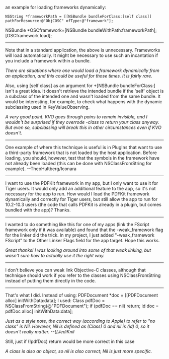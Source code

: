 an example for loading frameworks dynamically:

    NSString *frameworkPath = [[NSBundle bundleForClass:[self class]] pathForResource:@"ObjCOSC" ofType:@"framework"];

NSBundle *OSCframework=[NSBundle bundleWithPath:frameworkPath];
[OSCframework load]; 

----

Note that in a standard application, the above is unnecessary.  Frameworks will load automatically.  It might be necessary to use such an incantation if you include a framework within a bundle.

*There are situations where one would load a framework dynamically from an application, and this could be useful for those times. It is fairly rare.*

Also, using     [self class] as an argument for     +[NSBundle bundleForClass:] isn't a great idea.  It doesn't retrieve the intended bundle if the 'self' object is a subclass of the intended one and wasn't loaded from the same bundle.  It would be interesting, for example, to check what happens with the dynamic subclassing used in KeyValueObserving.

*A very good point. KVO goes through pains to remain invisible, and I wouldn't be surprised if they overrode     -class to return your class anyway. But even so, subclassing will break this in other circumstances even if KVO doesn't.*

----

One example of where this technique is useful is in PlugIns that want to use a third-party framework that is not loaded by the host application. Before loading, you should, however, test that the symbols in the framework have not already been loaded (this can be done with     NSClassFromString for example). --TheoHultberg/Iconara

----

I want to use the PDFKit framework in my app, but I only want to use it for Tiger users. It would only add an additional feature to the app, so it's not necessary for the app to run. How would I load the PDFKit framework dynamically and correctly for Tiger users, but still allow the app to run for 10.2-10.3 users (the code that calls PDFKit is already in a plugin, but comes bundled with the app)? Thanks.

----

I wanted to do something like this for one of my apps (link the FScript framework only if it was available) and found that the -weak_framework flag for the linker did the trick.  In my project, I just added "-weak_framework FScript" to the Other Linker Flags field for the app target.  Hope this works.

*Great thanks! I was looking around into some of that weak linking, but wasn't sure how to actually use it the right way.*

----

I don't believe you can weak link Objective-C classes, although that technique should work if you refer to the classes using NSClassFromString instead of putting them directly in the code.

----

That's what I did. Instead of using:
    PDFDocument *doc = [[PDFDocument alloc] initWithData:data];
I used:
    Class pdfDoc =  NSClassFromString(@"PDFDocument");
if (pdfDoc == nil) return;
id doc = pdfDoc alloc] initWithData:data];

*Just as a style note, the *correct* way (according to Apple) to refer to "no class" is     Nil. However,     Nil is defined as     (Class) 0 and     nil is     (id) 0, so it doesn't really matter. --[[JediKnil*

Still, just     if (!pdfDoc) return would be more correct in this case

*A class is also an object, so nil is also correct; Nil is just more specific.*
